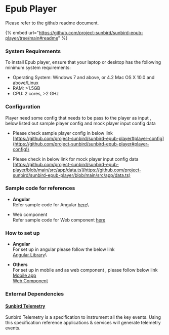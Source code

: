 # Epub Player

Please refer to the github readme document.

{% embed url="https://github.com/project-sunbird/sunbird-epub-player/tree/main#readme" %}

### System Requirements <a href="#system-requirements" id="system-requirements"></a>

To install Epub player, ensure that your laptop or desktop has the following minimum system requirements:

* Operating System: Windows 7 and above, or 4.2 Mac OS X 10.0 and above/Linux
* RAM: >1.5GB
* CPU: 2 cores, >2 GHz

### Configuration

Player need some config that needs to be pass to the player as input , below listed out sample player config and mock player input config data

* Please check sample player config in below link\
  [https://github.com/project-sunbird/sunbird-epub-player#player-config](https://github.com/project-sunbird/sunbird-epub-player#player-config)\

* Please check in below link for mock player input config data\
  [https://github.com/project-sunbird/sunbird-epub-player/blob/main/src/app/data.ts](https://github.com/project-sunbird/sunbird-epub-player/blob/main/src/app/data.ts)

### Sample code for references

* **Angular** \
  Refer sample code for Angular  [here](https://github.com/project-sunbird/sunbird-epub-player)\

* Web component \
  Refer sample code for Web component  [here](https://github.com/project-sunbird/sunbird-epub-player/blob/main/web-component/index.html)

### How to set up

* **Angular** \
  For set up in angular please follow the below link\
  [Angular Library](https://github.com/project-sunbird/sunbird-epub-player/tree/main#getting-started)\

* **Others** \
  For set up in mobile and as web component , please follow below link\
  [Mobile app](https://github.com/project-sunbird/sunbird-epub-player/tree/main#mobile-app-integration-steps)\
  [Web Component](https://github.com/project-sunbird/sunbird-epub-player/tree/main#use-as-web-components)

### External Dependencies

#### [Sunbird Telemetry](https://telemetry.sunbird.org/)

Sunbird Telemetry is a specification to instrument all the key events. Using this specification reference applications & services will generate telemetry events.

####
